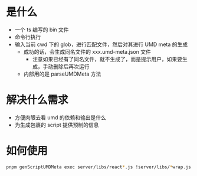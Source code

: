 # 是什么

- 一个 ts 编写的 bin 文件
- 命令行执行
- 输入当前 cwd 下的 glob，进行匹配文件，然后对其进行 UMD meta 的生成
    - 成功的话，会生成同名文件的 xxx.umd-meta.json 文件
        - 注意如果已经有了同名文件，就不生成了，而是提示用户，如果要生成，手动删除后再次运行
    - 内部用的是 parseUMDMeta 方法

# 解决什么需求

- 方便肉眼去看 umd 的依赖和输出是什么
- 为生成包裹的 script 提供预制的信息

# 如何使用

```bash
pnpm genScriptUMDMeta exec server/libs/react*.js !server/libs/*wrap.js
```